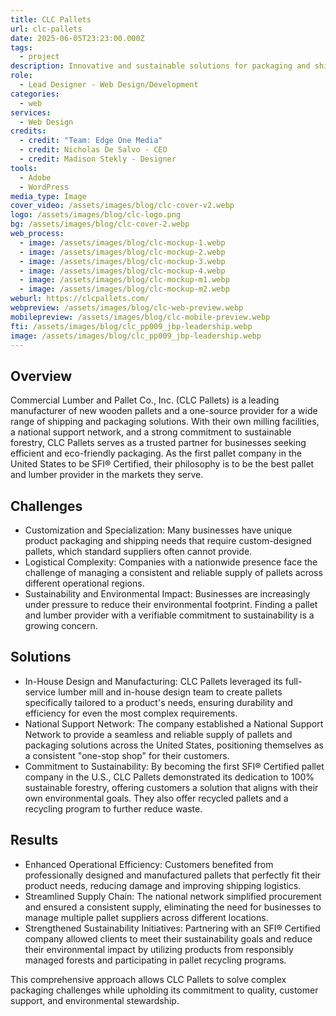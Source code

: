```yaml
---
title: CLC Pallets
url: clc-pallets
date: 2025-06-05T23:23:00.000Z
tags:
  - project
description: Innovative and sustainable solutions for packaging and shipping
role:
  - Lead Designer - Web Design/Development
categories:
  - web
services:
  - Web Design
credits:
  - credit: "Team: Edge One Media"
  - credit: Nicholas De Salvo - CEO
  - credit: Madison Stekly - Designer
tools:
  - Adobe
  - WordPress
media_type: Image
cover_video: /assets/images/blog/clc-cover-v2.webp
logo: /assets/images/blog/clc-logo.png
bg: /assets/images/blog/clc-cover-2.webp
web_process:
  - image: /assets/images/blog/clc-mockup-1.webp
  - image: /assets/images/blog/clc-mockup-2.webp
  - image: /assets/images/blog/clc-mockup-3.webp
  - image: /assets/images/blog/clc-mockup-4.webp
  - image: /assets/images/blog/clc-mockup-m1.webp
  - image: /assets/images/blog/clc-mockup-m2.webp
weburl: https://clcpallets.com/
webpreview: /assets/images/blog/clc-web-preview.webp
mobilepreview: /assets/images/blog/clc-mobile-preview.webp
fti: /assets/images/blog/clc_pp009_jbp-leadership.webp
image: /assets/images/blog/clc_pp009_jbp-leadership.webp
---
```

## Overview
Commercial Lumber and Pallet Co., Inc. (CLC Pallets) is a leading manufacturer of new wooden pallets and a one-source provider for a wide range of shipping and packaging solutions. With their own milling facilities, a national support network, and a strong commitment to sustainable forestry, CLC Pallets serves as a trusted partner for businesses seeking efficient and eco-friendly packaging. As the first pallet company in the United States to be SFI® Certified, their philosophy is to be the best pallet and lumber provider in the markets they serve.

## Challenges
* Customization and Specialization: Many businesses have unique product packaging and shipping needs that require custom-designed pallets, which standard suppliers often cannot provide.
* Logistical Complexity: Companies with a nationwide presence face the challenge of managing a consistent and reliable supply of pallets across different operational regions.
* Sustainability and Environmental Impact: Businesses are increasingly under pressure to reduce their environmental footprint. Finding a pallet and lumber provider with a verifiable commitment to sustainability is a growing concern.

## Solutions
* In-House Design and Manufacturing: CLC Pallets leveraged its full-service lumber mill and in-house design team to create pallets specifically tailored to a product's needs, ensuring durability and efficiency for even the most complex requirements.
* National Support Network: The company established a National Support Network to provide a seamless and reliable supply of pallets and packaging solutions across the United States, positioning themselves as a consistent "one-stop shop" for their customers.
* Commitment to Sustainability: By becoming the first SFI® Certified pallet company in the U.S., CLC Pallets demonstrated its dedication to 100% sustainable forestry, offering customers a solution that aligns with their own environmental goals. They also offer recycled pallets and a recycling program to further reduce waste.

## Results
* Enhanced Operational Efficiency: Customers benefited from professionally designed and manufactured pallets that perfectly fit their product needs, reducing damage and improving shipping logistics.
* Streamlined Supply Chain: The national network simplified procurement and ensured a consistent supply, eliminating the need for businesses to manage multiple pallet suppliers across different locations.
* Strengthened Sustainability Initiatives: Partnering with an SFI® Certified company allowed clients to meet their sustainability goals and reduce their environmental impact by utilizing products from responsibly managed forests and participating in pallet recycling programs.

This comprehensive approach allows CLC Pallets to solve complex packaging challenges while upholding its commitment to quality, customer support, and environmental stewardship.

